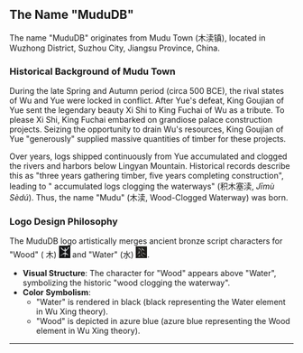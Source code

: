 ## The Name "MuduDB"

The name "MuduDB" originates from Mudu Town (木渎镇), located in Wuzhong District, Suzhou City, Jiangsu Province, China.

### Historical Background of Mudu Town

During the late Spring and Autumn period (circa 500 BCE), the rival states of Wu and Yue were locked in conflict. After
Yue's defeat, King Goujian of Yue sent the legendary beauty Xi Shi to King Fuchai of Wu as a tribute. To please Xi Shi,
King Fuchai embarked on grandiose palace construction projects. Seizing the opportunity to drain Wu's resources, King
Goujian of Yue "generously" supplied massive quantities of timber for these projects.

Over years, logs shipped continuously from Yue accumulated and clogged the rivers and harbors below Lingyan Mountain.
Historical records describe this as "three years gathering timber, five years completing construction", leading to "
accumulated logs clogging the waterways" (积木塞渎, *Jīmù Sèdú*). Thus, the name "Mudu" (木渎, Wood-Clogged Waterway)
was born.

### Logo Design Philosophy

The MuduDB logo artistically merges ancient bronze script characters for "Wood" (
木) <img src="../pic/wood.jpg" width="4%"> and "Water" (水) <img src="../pic/water.jpg" width="4%">.

- **Visual Structure**: The character for "Wood" appears above "Water", symbolizing the historic "wood clogging the
  waterway".
- **Color Symbolism**:
    - "Water" is rendered in black (black representing the Water element in Wu Xing theory).
    - "Wood" is depicted in azure blue (azure blue representing the Wood element in Wu Xing theory).

---